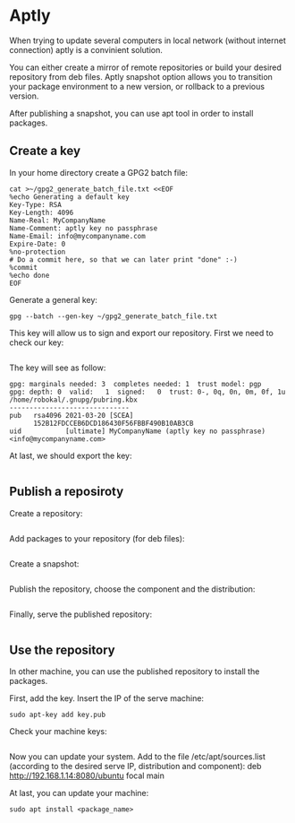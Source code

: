 # Aptly

When trying to update several computers in local network (without internet connection) aptly is a convinient solution.

You can either create a mirror of remote repositories or build your desired repository from deb files.
Aptly snapshot option allows you to transition your package environment to a new version, or rollback to a previous version.

After publishing a snapshot, you can use apt tool in order to install packages.

## Create a key
In your home directory create a GPG2 batch file:
```
cat >~/gpg2_generate_batch_file.txt <<EOF
%echo Generating a default key
Key-Type: RSA
Key-Length: 4096
Name-Real: MyCompanyName
Name-Comment: aptly key no passphrase
Name-Email: info@mycompanyname.com
Expire-Date: 0
%no-protection
# Do a commit here, so that we can later print "done" :-)
%commit
%echo done
EOF
```

Generate a general key:

```
gpg --batch --gen-key ~/gpg2_generate_batch_file.txt
```

This key will allow us to sign and export our repository. First we need to check our key:
``` gpg --list-key
```
The key will see as follow:
```gpg: checking the trustdb
gpg: marginals needed: 3  completes needed: 1  trust model: pgp
gpg: depth: 0  valid:   1  signed:   0  trust: 0-, 0q, 0n, 0m, 0f, 1u
/home/robokal/.gnupg/pubring.kbx
------------------------------
pub   rsa4096 2021-03-20 [SCEA]
      152B12FDCCEB6DCD186430F56FBBF490B10AB3CB
uid           [ultimate] MyCompanyName (aptly key no passphrase) <info@mycompanyname.com>
```
At last, we should export the key:
```gpg --output ~/.aptly/public/key.pub --armor --export 152B12FDCCEB6DCD186430F56FBBF490B10AB3CB
```

## Publish a reposiroty

Create a repository:
```aptly repo create repo_name
```

Add packages to your repository (for deb files):

```aptly repo add repo_name ~/Downloads/folder_name
```

Create a snapshot:

```aptly snapshot create snap_name from repo repo_name
```

Publish the repository, choose the component and the distribution:
```sudo aptly publish snapshot -component=main -distribution=focal snap_name
```

Finally, serve the published repository:
```aptly serve
```


## Use the repository

In other machine, you can use the published repository to install the packages.

First, add the key. Insert the IP of the serve machine:
```wget http://192.168.1.14:8080/key.pub
sudo apt-key add key.pub
```

Check your machine keys:

```apt-key list
```

Now you can update your system. 
Add to the file /etc/apt/sources.list (according to the desired serve IP, distribution and component):
deb http://192.168.1.14:8080/ubuntu focal main


At last, you can update your machine:
```sudo apt update
sudo apt install <package_name>
```



